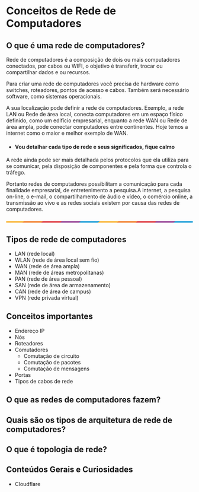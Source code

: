 # Conceitos de Rede de Computadores

## O que é uma rede de computadores?

Rede de computadores é a composição de dois ou mais computadores conectados, por cabos ou WIFI, o objetivo é transferir, trocar ou compartilhar dados e ou recursos.

Para criar uma rede de computadores você precisa de hardware como switches, roteadores, pontos de acesso e cabos. Também será necessário software, como sistemas operacionais.

A sua localização pode definir a rede de computadores.
Exemplo, a rede LAN ou Rede de área local, conecta computadores em um espaço físico definido, como um edifício empresarial, enquanto a rede WAN ou Rede de área ampla, pode conectar computadores entre continentes. Hoje temos a internet como o maior e melhor exemplo de WAN.
 
 * #### Vou detalhar cada tipo de rede e seus significados, fique calmo

A rede ainda pode ser mais detalhada pelos protocolos que ela utiliza para se comunicar, pela disposição de componentes e pela forma que controla o tráfego.

Portanto redes de computadores possibilitam a comunicação para cada finalidade empresarial, de entretenimento a pesquisa.A internet, a pesquisa on-line, o e-mail, o compartilhamento de áudio e vídeo, o comércio online, a transmissão ao vivo e as redes sociais existem por causa das redes de computadores. 

 ![](src/assets/waxVImv.png)


## Tipos de rede de computadores

- LAN (rede local)
- WLAN (rede de área local sem fio)
- WAN (rede de área ampla)
- MAN (rede de áreas metropolitanas)
- PAN (rede de área pessoal)
- SAN (rede de área de armazenamento)
- CAN (rede de área de campus)
- VPN (rede privada virtual)


## Conceitos importantes
- Endereço IP
- Nós
- Roteadores
- Comutadores
  - Comutação de circuito
  - Comutação de pacotes
  - Comutação de mensagens
- Portas
- Tipos de cabos de rede


## O que as redes de computadores fazem?


## Quais são os tipos de arquitetura de rede de computadores?


## O que é topologia de rede?


## Conteúdos Gerais e Curiosidades

- Cloudflare
